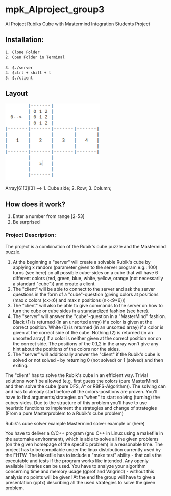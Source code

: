 # mpk_AIproject_group3
AI Project Rubiks Cube with Mastermind Integration
Students Project


## Installation:

```
1. Clone Folder
2. Open Folder in Terminal

3. $./server
4. $ctrl + shift + t
5. $./client
```


## Layout

![layoutCube](miscellaneous/layoutCube.png)

Array[6][3][3] --> 1. Cube side; 2. Row; 3. Column;


## How does it work?

1. Enter a number from range [2-53]
2. Be surprised


### Project Description:

The project is a combination of the Rubik's cube puzzle and the Mastermind puzzle.
1) At the beginning a "server" will create a solvable Rubik's cube by applying x random
(parameter given to the server program e.g.: 100) turns (see here) on all possible
cube-sides on a cube that will have 6 different colors (red, green, blue, white, yellow, orange (not necessarily a standard "cube")) and create a client.
2) The "client" will be able to connect to the server and ask the server questions in the form of a "cube"-question
(giving colors at positions (max c colors (c<<6) and max n positions (n<<9*6)))
3) The "client" will also be able to give commands to the server on how to turn the cube or cube sides in a standardized fashion (see here).
4) The "server" will answer the "cube"-question in a "MasterMind" fashion. Black (1) is returned (in an unsorted array)
 if a color is given at the correct position. White (0) is returned (in an unsorted array) if a color is given at the correct side of the cube.
 Nothing (2) is returned (in an unsorted array) if a color is neither given at the correct position nor on the correct side.
 The positions of the 0,1,2 in the array won't give any hint about the positions of the colors nor the sides.
5) The "server" will additionally answer the "client" if the Rubik's cube is solved or not solved - by returning 0 (not solved) or 1 (solved) and then exiting.

The "client" has to solve the Rubik's cube in an efficient way.
Trivial solutions won't be allowed (e.g. first guess the colors (pure MasterMind) and then solve the cube (pure DFS, A* or RBFS-Algorithm)). The solving can and has to already start before all the colors-positions are proven.
You'll have to find arguments/strategies on "when" to start solving (turning) the cubes-sides.
Due to the structure of this problem you'll have to use heuristic functions to implement the strategies and change of strategies (From a pure Masterproblem to a Rubik's cube problem)

Rubik's cube solver example
Mastermind solver example or (here)

You have to deliver a C/C++ program (gnu C++ in Linux using a makefile in the automake environment), which is able to solve all the given problems (on the given homepage of the specific problem) in a reasonable time.
The project has to be compilable under the linux distribution currently used by the FHTW.
The Makefile has to include a "make test" ability - that calls the executable and tests if the program works like intended.
Any openly available libraries can be used.
You have to analyze your algorithm concerning time and memory usage (gprof and Valgrind) - without this analysis no points will be given!
At the end the group will have to give a presentation (pptx) describing all the used strategies to solve the given problem.
